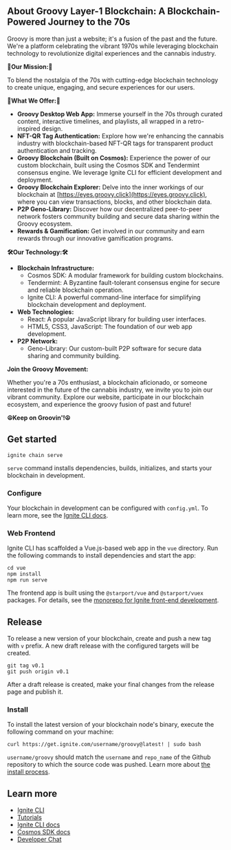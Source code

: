 ## About Groovy Layer-1 Blockchain: A Blockchain-Powered Journey to the 70s

Groovy is more than just a website; it's a fusion of the past and the future. We're a platform celebrating the vibrant 1970s while leveraging blockchain technology to revolutionize digital experiences and the cannabis industry.

**🚀Our Mission:🚀**

To blend the nostalgia of the 70s with cutting-edge blockchain technology to create unique, engaging, and secure experiences for our users.

**🤝What We Offer:🤝**

* **Groovy Desktop Web App:** Immerse yourself in the 70s through curated content, interactive timelines, and playlists, all wrapped in a retro-inspired design.
* **NFT-QR Tag Authentication:** Explore how we're enhancing the cannabis industry with blockchain-based NFT-QR tags for transparent product authentication and tracking.
* **Groovy Blockchain (Built on Cosmos):** Experience the power of our custom blockchain, built using the Cosmos SDK and Tendermint consensus engine. We leverage Ignite CLI for efficient development and deployment.
* **Groovy Blockchain Explorer:**  Delve into the inner workings of our blockchain at [https://eyes.groovy.click](https://eyes.groovy.click), where you can view transactions, blocks, and other blockchain data.
* **P2P Geno-Library:** Discover how our decentralized peer-to-peer network fosters community building and secure data sharing within the Groovy ecosystem.
* **Rewards & Gamification:** Get involved in our community and earn rewards through our innovative gamification programs.

**🛠️Our Technology:🛠️**

* **Blockchain Infrastructure:**
    * Cosmos SDK: A modular framework for building custom blockchains.
    * Tendermint:  A Byzantine fault-tolerant consensus engine for secure and reliable blockchain operation.
    * Ignite CLI: A powerful command-line interface for simplifying blockchain development and deployment.
* **Web Technologies:**
    * React: A popular JavaScript library for building user interfaces.
    * HTML5, CSS3, JavaScript: The foundation of our web app development.
* **P2P Network:**
    * Geno-Library: Our custom-built P2P software for secure data sharing and community building.

**Join the Groovy Movement:**

Whether you're a 70s enthusiast, a blockchain aficionado, or someone interested in the future of the cannabis industry, we invite you to join our vibrant community. Explore our website, participate in our blockchain ecosystem, and experience the groovy fusion of past and future!

**☮️Keep on Groovin'!☮️** 

## Get started

```
ignite chain serve
```

`serve` command installs dependencies, builds, initializes, and starts your blockchain in development.

### Configure

Your blockchain in development can be configured with `config.yml`. To learn more, see the [Ignite CLI docs](https://docs.ignite.com).

### Web Frontend

Ignite CLI has scaffolded a Vue.js-based web app in the `vue` directory. Run the following commands to install dependencies and start the app:

```
cd vue
npm install
npm run serve
```

The frontend app is built using the `@starport/vue` and `@starport/vuex` packages. For details, see the [monorepo for Ignite front-end development](https://github.com/ignite/web).

## Release
To release a new version of your blockchain, create and push a new tag with `v` prefix. A new draft release with the configured targets will be created.

```
git tag v0.1
git push origin v0.1
```

After a draft release is created, make your final changes from the release page and publish it.

### Install
To install the latest version of your blockchain node's binary, execute the following command on your machine:

```
curl https://get.ignite.com/username/groovy@latest! | sudo bash
```
`username/groovy` should match the `username` and `repo_name` of the Github repository to which the source code was pushed. Learn more about [the install process](https://github.com/allinbits/starport-installer).

## Learn more

- [Ignite CLI](https://ignite.com/cli)
- [Tutorials](https://docs.ignite.com/guide)
- [Ignite CLI docs](https://docs.ignite.com)
- [Cosmos SDK docs](https://docs.cosmos.network)
- [Developer Chat](https://discord.gg/ignite)
